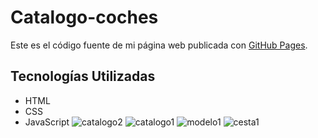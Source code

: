 # Catalogo-coches
Este es el código fuente de mi página web publicada con [GitHub Pages](https://enyixz.github.io/Catalogo-coches/catalogo.html).

## Tecnologías Utilizadas
- HTML
- CSS
- JavaScript
![catalogo2](https://github.com/user-attachments/assets/753ee648-3bd8-4990-9769-d17e4ea1508b)
![catalogo1](https://github.com/user-attachments/assets/da1ab56a-4eeb-4063-a191-8298e2f7ad2b)
![modelo1](https://github.com/user-attachments/assets/739e9dce-c9d1-467e-955d-b56342e9f44b)
![cesta1](https://github.com/user-attachments/assets/84f4bb48-cb9e-4c92-9a58-5106466029e4)

